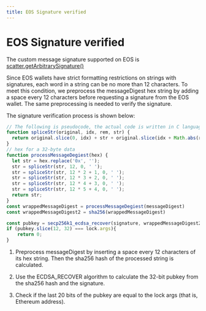 ```yaml
---
title: EOS Signature verified
---
```


# EOS Signature verified

The custom message signature supported on EOS is [scatter.getArbitrarySignature()](https://get-scatter.com/developers/api/requestarbitrarysignature)

Since EOS wallets have strict formatting restrictions on strings with signatures, each word in a string can be no more than 12 characters. To meet this condition, we preprocess the messageDigest hex string by adding a space every 12 characters before requesting a signature from the EOS wallet. The same preprocessing is needed to verify the signature.

The signature verification process is shown below:

```javascript
// The following is pseudocode, the actual code is written in C language
function spliceStr(original, idx, rem, str) {
  return original.slice(0, idx) + str + original.slice(idx + Math.abs(rem));
}
// hex for a 32-byte data
function processMessageDegiest(hex) {
  let str = hex.replace('0x', '');
  str = spliceStr(str, 12, 0, ' ');
  str = spliceStr(str, 12 * 2 + 1, 0, ' ');
  str = spliceStr(str, 12 * 3 + 2, 0, ' ');
  str = spliceStr(str, 12 * 4 + 3, 0, ' ');
  str = spliceStr(str, 12 * 5 + 4, 0, ' ');
  return str;
}
const wrappedMessageDigest = processMessageDegiest(messageDigest)
const wrappedMessageDigest2 = sha256(wrappedMessageDigest)

const pubkey = secp256k1_ecdsa_recover(signature, wrappedMessageDigest2)
if (pubkey.slice(12, 32) === lock.args){
    return 0;
}
```

1. Preprocess messageDigest by inserting a space every 12 characters of its hex string. Then the sha256 hash of the processed string is calculated.

2. Use the ECDSA_RECOVER algorithm to calculate the 32-bit pubkey from the sha256 hash and the signature.

3. Check if the last 20 bits of the pubkey are equal to the lock args (that is, Ethereum address).